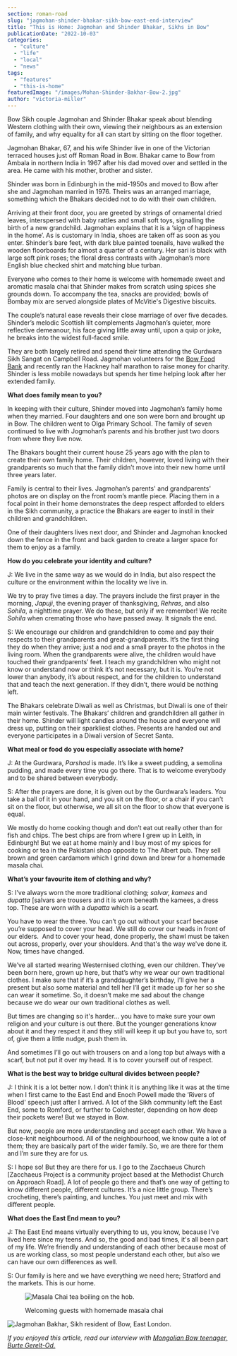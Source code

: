 ```yaml
---
section: roman-road
slug: "jagmohan-shinder-bhakar-sikh-bow-east-end-interview"
title: "This is Home: Jagmohan and Shinder Bhakar, Sikhs in Bow"
publicationDate: "2022-10-03"
categories: 
  - "culture"
  - "life"
  - "local"
  - "news"
tags: 
  - "features"
  - "this-is-home"
featuredImage: "/images/Mohan-Shinder-Bakhar-Bow-2.jpg"
author: "victoria-miller"
---
```


Bow Sikh couple Jagmohan and Shinder Bhakar speak about blending Western clothing with their own, viewing their neighbours as an extension of family, and why equality for all can start by sitting on the floor together.

Jagmohan Bhakar, 67, and his wife Shinder live in one of the Victorian terraced houses just off Roman Road in Bow. Bhakar came to Bow from Ambala in northern India in 1967 after his dad moved over and settled in the area. He came with his mother, brother and sister. 

Shinder was born in Edinburgh in the mid-1950s and moved to Bow after she and Jagmohan married in 1976. Theirs was an arranged marriage, something which the Bhakars decided not to do with their own children.

Arriving at their front door, you are greeted by strings of ornamental dried leaves, interspersed with baby rattles and small soft toys, signalling the birth of a new grandchild. Jagmohan explains that it is a ‘sign of happiness in the home’. As is customary in India, shoes are taken off as soon as you enter. Shinder’s bare feet, with dark blue painted toenails, have walked the wooden floorboards for almost a quarter of a century. Her sari is black with large soft pink roses; the floral dress contrasts with Jagmohan’s more English blue checked shirt and matching blue turban. 

Everyone who comes to their home is welcome with homemade sweet and aromatic masala chai that Shinder makes from scratch using spices she grounds down. To accompany the tea, snacks are provided; bowls of Bombay mix are served alongside plates of McVitie's Digestive biscuits.

The couple’s natural ease reveals their close marriage of over five decades. Shinder’s melodic Scottish lilt complements Jagmohan’s quieter, more reflective demeanour, his face giving little away until, upon a quip or joke, he breaks into the widest full-faced smile.

They are both largely retired and spend their time attending the Gurdwara Sikh Sangat on Campbell Road. Jagmohan volunteers for the [Bow Food Bank](https://www.bowfoodbank.org/) and recently ran the Hackney half marathon to raise money for charity. Shinder is less mobile nowadays but spends her time helping look after her extended family.

**What does family mean to you?**

In keeping with their culture, Shinder moved into Jagmohan’s family home when they married. Four daughters and one son were born and brought up in Bow. The children went to Olga Primary School. The family of seven continued to live with Jogmohan’s parents and his brother just two doors from where they live now. 

The Bhakars bought their current house 25 years ago with the plan to create their own family home. Their children, however, loved living with their grandparents so much that the family didn’t move into their new home until three years later. 

Family is central to their lives. Jagmohan’s parents' and grandparents' photos are on display on the front room’s mantle piece. Placing them in a focal point in their home demonstrates the deep respect afforded to elders in the Sikh community, a practice the Bhakars are eager to instil in their children and grandchildren. 

One of their daughters lives next door, and Shinder and Jagmohan knocked down the fence in the front and back garden to create a larger space for them to enjoy as a family. 

**How do you celebrate your identity and culture?**

J: We live in the same way as we would do in India, but also respect the culture or the environment within the locality we live in. 

We try to pray five times a day. The prayers include the first prayer in the morning, _Japuji_, the evening prayer of thanksgiving, _Rehras_, and also _Sohila_, a nighttime prayer. We do these, but only if we remember! We recite _Sohila_ when cremating those who have passed away. It signals the end. 

S: We encourage our children and grandchildren to come and pay their respects to their grandparents and great-grandparents. It’s the first thing they do when they arrive; just a nod and a small prayer to the photos in the living room. When the grandparents were alive, the children would have touched their grandparents’ feet. I teach my grandchildren who might not know or understand now or think it’s not necessary, but it is. You’re not lower than anybody, it’s about respect, and for the children to understand that and teach the next generation. If they didn’t, there would be nothing left.

The Bhakars celebrate Diwali as well as Christmas, but Diwali is one of their main winter festivals. The Bhakars’ children and grandchildren all gather in their home. Shinder will light candles around the house and everyone will dress up, putting on their sparkliest clothes. Presents are handed out and everyone participates in a Diwali version of Secret Santa.

**What meal or food do you especially associate with home?**

J: At the Gurdwara, _Parshad_ is made. It’s like a sweet pudding, a semolina pudding, and made every time you go there. That is to welcome everybody and to be shared between everybody. 

S: After the prayers are done, it is given out by the Gurdwara’s leaders. You take a ball of it in your hand, and you sit on the floor, or a chair if you can’t sit on the floor, but otherwise, we all sit on the floor to show that everyone is equal.  

We mostly do home cooking though and don’t eat out really other than for fish and chips. The best chips are from where I grew up in Leith, in Edinburgh! But we eat at home mainly and I buy most of my spices for cooking or tea in the Pakistani shop opposite to The Albert pub. They sell brown and green cardamom which I grind down and brew for a homemade masala chai. 

**What’s your favourite item of clothing and why?**

S: I’ve always worn the more traditional clothing; _salvar, kamees_ and _dupatta_ \[salvars are trousers and it is worn beneath the kamees, a dress top. These are worn with a _dupatta_ which is a scarf. 

You have to wear the three. You can’t go out without your scarf because you’re supposed to cover your head. We still do cover our heads in front of our elders.  And to cover your head, done properly, the shawl must be taken out across, properly, over your shoulders. And that's the way we've done it. Now, times have changed.

We’ve all started wearing Westernised clothing, even our children. They’ve been born here, grown up here, but that’s why we wear our own traditional clothes. I make sure that if it’s a granddaughter’s birthday, I’ll give her a present but also some material and tell her I’ll get it made up for her so she can wear it sometime. So, it doesn’t make me sad about the change because we do wear our own traditional clothes as well. 

But times are changing so it's harder… you have to make sure your own religion and your culture is out there. But the younger generations know about it and they respect it and they still will keep it up but you have to, sort of, give them a little nudge, push them in.

And sometimes I’ll go out with trousers on and a long top but always with a scarf, but not put it over my head. It is to cover yourself out of respect. 

**What is the best way to bridge cultural divides between people?**

J: I think it is a lot better now. I don’t think it is anything like it was at the time when I first came to the East End and Enoch Powell made the ‘Rivers of Blood' speech just after I arrived. A lot of the Sikh community left the East End, some to Romford, or further to Colchester, depending on how deep their pockets were! But we stayed in Bow. 

But now, people are more understanding and accept each other. We have a close-knit neighbourhood. All of the neighbourhood, we know quite a lot of them; they are basically part of the wider family. So, we are there for them and I’m sure they are for us. 

S: I hope so! But they are there for us. I go to the Zacchaeus Church \[Zacchaeus Project is a community project based at the Methodist Church on Approach Road\]. A lot of people go there and that’s one way of getting to know different people, different cultures. It’s a nice little group. There’s crocheting, there’s painting, and lunches. You just meet and mix with different people.

**What does the East End mean to you?**

J: The East End means virtually everything to us, you know, because I’ve lived here since my teens. And so, the good and bad times, it's all been part of my life. We’re friendly and understanding of each other because most of us are working class, so most people understand each other, but also we can have our own differences as well.

S: Our family is here and we have everything we need here; Stratford and the markets. This is our home.

<figure>

![Masala Chai tea boiling on the hob.](/images/masala-chai-tea-spices-1024x683.jpg)

<figcaption>

Welcoming guests with homemade masala chai

</figcaption>

</figure>

![Jagmohan Bakhar, Sikh resident of Bow, East London.](/images/Mohan-Bakhar-Sikh-Bow-1024x683.jpg)

_If you enjoyed this article, read our interview with [Mongolian Bow teenager, Burte Gerelt-Od.](https://romanroadlondon.com/burte-gerelt-od-mongolian-east-end-interview/)_



